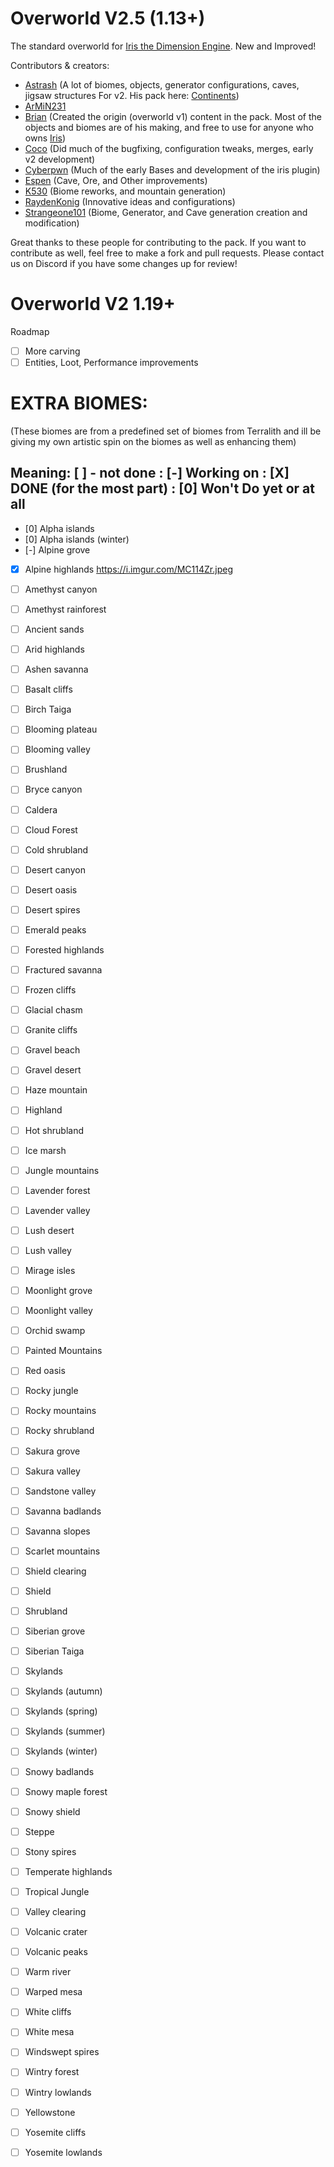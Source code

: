 # Overworld V2.5  (1.13+)
The standard overworld for [Iris the Dimension Engine](https://www.spigotmc.org/resources/iris-world-gen-the-dimension-engine.84586/). New and Improved!


Contributors & creators:
- [Astrash](https://github.com/Astrashh) (A lot of biomes, objects, generator configurations, caves, jigsaw structures For v2. His pack here: [Continents](https://github.com/Astrashh/Continents))
- [ArMiN231](https://github.com/ArMiN231)
- [Brian](https://github.com/NextdoorPsycho) (Created the origin (overworld v1) content in the pack. Most of the objects and biomes are of his making, and free to use for anyone who owns [Iris](https://www.spigotmc.org/resources/iris-world-gen-the-dimension-engine.84586/))
- [Coco](https://github.com/CocoTheOwner/) (Did much of the bugfixing, configuration tweaks, merges, early v2 development)
- [Cyberpwn](https://github.com/cyberpwnn) (Much of the early Bases and development of the iris plugin)
- [Espen](https://github.com/espen96) (Cave, Ore, and Other improvements)
- [K530](https://github.com/K530-hub) (Biome reworks, and mountain generation)
- [RaydenKonig](https://github.com/RaydenKonig) (Innovative ideas and configurations)
- [Strangeone101](https://github.com/StrangeOne101) (Biome, Generator, and Cave generation creation and modification)

Great thanks to these people for contributing to the pack.
If you want to contribute as well, feel free to make a fork and pull requests.
Please contact us on Discord if you have some changes up for review!


# Overworld V2  1.19+
Roadmap
- [ ] More carving
- [ ] Entities, Loot, Performance improvements

# EXTRA BIOMES: 
(These biomes are from a predefined set of biomes from Terralith and ill be giving my own artistic spin on the biomes as well as enhancing them)
## Meaning: [ ] - not done : [-] Working on : [X] DONE (for the most part) : [0] Won't Do yet or at all
- [0] Alpha islands
- [0] Alpha islands (winter)
- [-] Alpine grove 
- [X] Alpine highlands https://i.imgur.com/MC114Zr.jpeg 
- [ ] Amethyst canyon
- [ ] Amethyst rainforest
- [ ] Ancient sands
- [ ] Arid highlands
- [ ] Ashen savanna
- [ ] Basalt cliffs
- [ ] Birch Taiga
- [ ] Blooming plateau
- [ ] Blooming valley
- [ ] Brushland
- [ ] Bryce canyon
- [ ] Caldera
- [ ] Cloud Forest
- [ ] Cold shrubland
- [ ] Desert canyon
- [ ] Desert oasis
- [ ] Desert spires
- [ ] Emerald peaks
- [ ] Forested highlands
- [ ] Fractured savanna
- [ ] Frozen cliffs
- [ ] Glacial chasm
- [ ] Granite cliffs
- [ ] Gravel beach
- [ ] Gravel desert
- [ ] Haze mountain
- [ ] Highland
- [ ] Hot shrubland
- [ ] Ice marsh
- [ ] Jungle mountains
- [ ] Lavender forest
- [ ] Lavender valley
- [ ] Lush desert
- [ ] Lush valley
- [ ] Mirage isles
- [ ] Moonlight grove
- [ ] Moonlight valley
- [ ] Orchid swamp
- [ ] Painted Mountains
- [ ] Red oasis
- [ ] Rocky jungle
- [ ] Rocky mountains
- [ ] Rocky shrubland
- [ ] Sakura grove
- [ ] Sakura valley
- [ ] Sandstone valley
- [ ] Savanna badlands
- [ ] Savanna slopes
- [ ] Scarlet mountains
- [ ] Shield clearing
- [ ] Shield
- [ ] Shrubland
- [ ] Siberian grove
- [ ] Siberian Taiga
- [ ] Skylands
- [ ] Skylands (autumn)
- [ ] Skylands (spring)
- [ ] Skylands (summer)
- [ ] Skylands (winter)
- [ ] Snowy badlands
- [ ] Snowy maple forest
- [ ] Snowy shield
- [ ] Steppe
- [ ] Stony spires
- [ ] Temperate highlands
- [ ] Tropical Jungle
- [ ] Valley clearing
- [ ] Volcanic crater
- [ ] Volcanic peaks
- [ ] Warm river
- [ ] Warped mesa
- [ ] White cliffs
- [ ] White mesa
- [ ] Windswept spires
- [ ] Wintry forest
- [ ] Wintry lowlands
- [ ] Yellowstone
- [ ] Yosemite cliffs
- [ ] Yosemite lowlands



